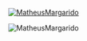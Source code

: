 [![MatheusMargarido](https://github-readme-stats.vercel.app/api?username=MatheusMargarido&theme=dark)](https://github.com/MatheusMargarido/github-readme-stats)


![MatheusMargarido](https://github-readme-stats.vercel.app/api/top-langs/?username=MatheusMargarido&hide=html&layout=compact&theme=dark)
